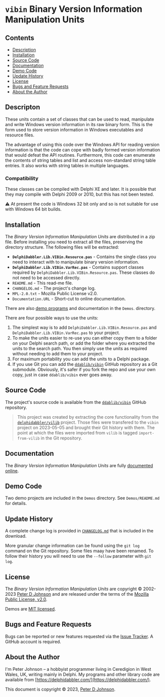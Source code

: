 # `vibin` Binary Version Information Manipulation Units

## Contents

* [Description](#descripton)
* [Installation](#installation)
* [Source Code](#source-code)
* [Documentation](#documentation)
* [Demo Code](#demo-code)
* [Update History](#update-history)
* [License](#license)
* [Bugs and Feature Requests](#bugs-and-feature-requests)
* [About the Author](#about-the-author)

## Descripton

These units contain a set of classes that can be used to read, manipulate and write Windows version information in its raw binary form. This is the form used to store version information in Windows executables and resource files.

The advantage of using this code over the Windows API for reading version information is that the code can cope with badly formed version information that would defeat the API routines. Furthermore, this code can enumerate the contents of string tables and list and access non-standard string table entries. It also works with string tables in multiple languages.

### Compatibility

These classes can be compiled with Delphi XE and later. It is possible that they may compile with Delphi 2009 or 2010, but this has not been tested.

⚠️ At present the code is Windows 32 bit only and so is not suitable for use with Windows 64 bit builds.

## Installation

The _Binary Version Information Manipulation Units_ are distributed in a zip file. Before installing you need to extract all the files, preserving the directory structure. The following files will be extracted:

* **`DelphiDabbler.Lib.VIBin.Resource.pas`** - Contains the single class you need to interact with to manipulate binary version information.
* **`DelphiDabbler.Lib.VIBin.VarRec.pas`** - Contains support classes required by `DelphiDabbler.Lib.VIBin.Resource.pas`. These classes do not need to be accessed directly.
* `README.md` - This read-me file.
* `CHANGELOG.md` - The project's change log.
* `MPL-2.0.txt` - Mozilla Public License v2.0.
* `Documentation.URL` - Short-cut to online documentation.

There are also [demo programs](#demo-code) and documentation in the `Demos`. directory.

There are four possible ways to use the units:

1. The simplest way is to add `DelphiDabbler.Lib.VIBin.Resource.pas` and `DelphiDabbler.Lib.VIBin.VarRec.pas` to your project.
2. To make the units easier to re-use you can either copy them to a folder on your Delphi search path, or add the folder where you extracted the units to the search path. You then simply use the units as required without needing to add them to your project.
3. For maximum portability you can add the units to a Delphi package.
4. If you use Git you can add the [`ddablib/vibin`](https://github.com/ddablib/vibin) GitHub repository as a Git submodule. Obviously, it's safer if you fork the repo and use your own copy, just in case `ddablib/vibin` ever goes away.

## Source Code

The project's source code is available from the [`ddablib/vibin`](https://github.com/ddablib/vibin) GitHub repository.

> This project was created by extracting the core functionality from the  [`delphidabbler/vilib`](https://github.com/delphidabbler/vilib) project. Those files were transfered to the `vibin` project on 2023-05-05 and brought their Git history with them. The point at which the files were imported from `vilib` is tagged `import-from-vilib` in the Git repository.

## Documentation

The _Binary Version Information Manipulation Units_ are fully [documented online](https://delphidabbler.com/url/vibin-docs).

## Demo Code

Two demo projects are included in the `Demos` directory. See `Demos/README.md` for details.

## Update History

A complete change log is provided in [`CHANGELOG.md`](https://github.com/ddablib/vibin/blob/main/CHANGELOG.md) that is included in the download.

More granular change information can be found using the `git log` command on the Git repository. Some files maay have been renamed. To follow their history you will need to use the `--follow` parameter with `git log`.

## License

The _Binary Version Information Manipulation Units_ are copyright © 2002-2023 [Peter D Johnson](https://gravatar.com/delphidabbler) and are released under the terms of the [Mozilla Public License, v2.0](https://www.mozilla.org/MPL/2.0/).

Demos are [MIT licensed](https://delphidabbler.mit-license.org/2023-/).

## Bugs and Feature Requests

Bugs can be reported or new features requested via the [Issue Tracker](https://github.com/ddablib/vibin/issues). A GitHub account is required.

## About the Author

I'm Peter Johnson – a hobbyist programmer living in Ceredigion in West Wales, UK, writing mainly in Delphi. My programs and other library code are available from [https://delphidabbler.com/](https://delphidabbler.com/).

This document is copyright © 2023, [Peter D Johnson](https://gravatar.com/delphidabbler).
